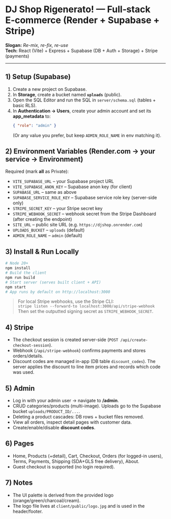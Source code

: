 
# DJ Shop Rigenerato! — Full‑stack E‑commerce (Render + Supabase + Stripe)

**Slogan:** _Re-mix, re-fix, re-use_  
**Tech:** React (Vite) + Express + Supabase (DB + Auth + Storage) + Stripe (payments)

---

## 1) Setup (Supabase)
1. Create a new project on Supabase.
2. In **Storage**, create a bucket named **`uploads`** (public).
3. Open the SQL Editor and run the SQL in `server/schema.sql` (tables + basic RLS).
4. In **Authentication → Users**, create your admin account and set its **app_metadata** to:
   ```json
   { "role": "admin" }
   ```
   (Or any value you prefer, but keep `ADMIN_ROLE_NAME` in env matching it).

## 2) Environment Variables (Render.com → your service → Environment)
Required (mark **all** as Private):
- `VITE_SUPABASE_URL` – your Supabase project URL
- `VITE_SUPABASE_ANON_KEY` – Supabase anon key (for client)
- `SUPABASE_URL` – same as above
- `SUPABASE_SERVICE_ROLE_KEY` – Supabase service role key (server-side only)
- `STRIPE_SECRET_KEY` – your Stripe secret key
- `STRIPE_WEBHOOK_SECRET` – webhook secret from the Stripe Dashboard (after creating the endpoint)
- `SITE_URL` – public site URL (e.g. `https://djshop.onrender.com`)
- `UPLOADS_BUCKET` – `uploads` (default)
- `ADMIN_ROLE_NAME` – `admin` (default)

## 3) Install & Run Locally
```bash
# Node 20+
npm install
# Build the client
npm run build
# Start server (serves built client + API)
npm start
# App runs by default on http://localhost:3000
```

> For local Stripe webhooks, use the Stripe CLI:  
> `stripe listen --forward-to localhost:3000/api/stripe-webhook`  
> Then set the outputted signing secret as `STRIPE_WEBHOOK_SECRET`.

## 4) Stripe
- The checkout session is created server-side (`POST /api/create-checkout-session`).
- Webhook (`/api/stripe-webhook`) confirms payments and stores orders/details.
- Discount codes are managed in-app (DB table `discount_codes`). The server applies the discount to line item prices and records which code was used.

## 5) Admin
- Log in with your admin user → navigate to **/admin**.
- CRUD categories/products (multi-image). Uploads go to the Supabase bucket `uploads/PRODUCT_ID/...`.
- Deleting a product cascades: DB rows + bucket files removed.
- View all orders, inspect detail pages with customer data.
- Create/enable/disable **discount codes**.

## 6) Pages
- Home, Products (+detail), Cart, Checkout, Orders (for logged-in users), Terms, Payments, Shipping (SDA+GLS free delivery), About.
- Guest checkout is supported (no login required).

## 7) Notes
- The UI palette is derived from the provided logo (orange/green/charcoal/cream).
- The logo file lives at `client/public/logo.jpg` and is used in the header/footer.
